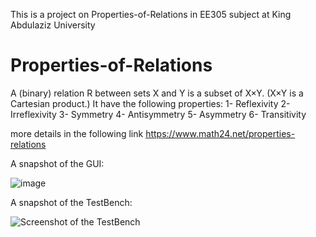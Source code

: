 This is a project on Properties-of-Relations in EE305 subject at King Abdulaziz University

# Properties-of-Relations
A (binary) relation R between sets X and Y is a subset of X×Y.  (X×Y is a Cartesian product.) 
It have the following properties:
1- Reflexivity
2- Irreflexivity
3- Symmetry
4- Antisymmetry
5- Asymmetry
6- Transitivity

more details in the following link
https://www.math24.net/properties-relations



A snapshot of the GUI:

![image](https://user-images.githubusercontent.com/87777192/126678174-3c3553fe-68b2-4552-8b66-3d2a36c28777.png)

A snapshot of the TestBench:

![Screenshot of the TestBench](https://user-images.githubusercontent.com/87777192/126678371-e642d750-0747-4776-826a-449cc3a1e1bf.png)
